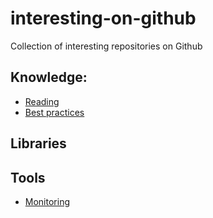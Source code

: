 # interesting-on-github
Collection of interesting repositories on Github

## Knowledge:
- [Reading](reading.md)
- [Best practices](best_practices.md)

## Libraries

## Tools 
- [Monitoring](monitoring.md)
